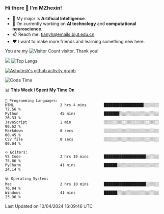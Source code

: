 ### Hi there 👋 I'm MZhexin!

- 💬 My major is **Artificial Intelligence**.
- 🔭 I’m currently working on **AI technology** and **computational neuroscience**.
- 📫 Reach me: <tianyh@emails.bjut.edu.cn> 
- :heart: I want to make more friends and learning something new here.

You are my ![Visitor Count](https://profile-counter.glitch.me/MZhexin/count.svg) visitor, Thank you!

 ![](https://github-readme-stats.vercel.app/api?username=MZhexin&show_icons=true&theme=transparent) ![Top Langs](https://github-readme-stats.vercel.app/api/top-langs/?username=MZhexin&layout=compact&theme=tokyonight) 

[![Ashutosh's github activity graph](https://github-readme-activity-graph.vercel.app/graph?username=MZhexin)](https://github.com/ashutosh00710/github-readme-activity-graph)



<!--START_SECTION:waka-->
![Code Time](http://img.shields.io/badge/Code%20Time-255%20hrs%2059%20mins-blue)

📊 **This Week I Spent My Time On** 

```text
💬 Programming Languages: 
HTML                     2 hrs 4 mins        ██████████████████░░░░░░░   72.56 % 
Python                   45 mins             ███████░░░░░░░░░░░░░░░░░░   26.33 % 
JavaScript               1 min               ░░░░░░░░░░░░░░░░░░░░░░░░░   00.62 % 
Markdown                 0 secs              ░░░░░░░░░░░░░░░░░░░░░░░░░   00.45 % 
CSV file                 0 secs              ░░░░░░░░░░░░░░░░░░░░░░░░░   00.04 % 

🔥 Editors: 
VS Code                  2 hrs 10 mins       ███████████████████░░░░░░   75.86 % 
PyCharm                  41 mins             ██████░░░░░░░░░░░░░░░░░░░   24.14 % 

💻 Operating System: 
Mac                      2 hrs 10 mins       ███████████████████░░░░░░   76.04 % 
Windows                  41 mins             ██████░░░░░░░░░░░░░░░░░░░   23.96 % 
```


 Last Updated on 10/04/2024 16:09:46 UTC
<!--END_SECTION:waka-->


